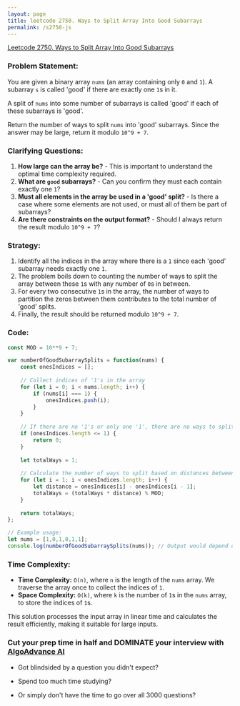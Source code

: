 ```yaml
---
layout: page
title: leetcode 2750. Ways to Split Array Into Good Subarrays
permalink: /s2750-js
---
```

[Leetcode 2750. Ways to Split Array Into Good Subarrays](https://algoadvance.github.io/algoadvance/l2750)
### Problem Statement:
You are given a binary array `nums` (an array containing only `0` and `1`). A subarray `s` is called 'good' if there are exactly one `1`s in it.

A split of `nums` into some number of subarrays is called 'good' if each of these subarrays is 'good'.

Return the number of ways to split `nums` into 'good' subarrays. Since the answer may be large, return it modulo `10^9 + 7`.

### Clarifying Questions:
1. **How large can the array be?** - This is important to understand the optimal time complexity required.
2. **What are `good` subarrays?** - Can you confirm they must each contain exactly one `1`?
3. **Must all elements in the array be used in a 'good' split?** - Is there a case where some elements are not used, or must all of them be part of subarrays?
4. **Are there constraints on the output format?** - Should I always return the result modulo `10^9 + 7`?

### Strategy:
1. Identify all the indices in the array where there is a `1` since each 'good' subarray needs exactly one `1`.
2. The problem boils down to counting the number of ways to split the array between these `1`s with any number of `0`s in between.
3. For every two consecutive `1`s in the array, the number of ways to partition the zeros between them contributes to the total number of 'good' splits.
4. Finally, the result should be returned modulo `10^9 + 7`.

### Code:

```javascript
const MOD = 10**9 + 7;

var numberOfGoodSubarraySplits = function(nums) {
    const onesIndices = [];
    
    // Collect indices of '1's in the array
    for (let i = 0; i < nums.length; i++) {
        if (nums[i] === 1) {
            onesIndices.push(i);
        }
    }
    
    // If there are no '1's or only one '1', there are no ways to split into 'good' subarrays.
    if (onesIndices.length <= 1) {
        return 0;
    }
    
    let totalWays = 1;
    
    // Calculate the number of ways to split based on distances between consecutive '1's
    for (let i = 1; i < onesIndices.length; i++) {
        let distance = onesIndices[i] - onesIndices[i - 1];
        totalWays = (totalWays * distance) % MOD;
    }
    
    return totalWays;
};

// Example usage:
let nums = [1,0,1,0,1,1];
console.log(numberOfGoodSubarraySplits(nums)); // Output would depend on the input; e.g., this could be 8
```

### Time Complexity:
- **Time Complexity:** `O(n)`, where `n` is the length of the `nums` array. We traverse the array once to collect the indices of `1`.
- **Space Complexity:** `O(k)`, where `k` is the number of `1`s in the `nums` array, to store the indices of `1`s.

This solution processes the input array in linear time and calculates the result efficiently, making it suitable for large inputs.


### Cut your prep time in half and DOMINATE your interview with [AlgoAdvance AI](https://algoAdvance.com)

- Got blindsided by a question you didn't expect?

- Spend too much time studying?

- Or simply don't have the time to go over all 3000 questions?

